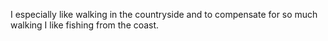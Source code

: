I especially like walking in the countryside and to compensate for so much walking I like fishing from the coast.
